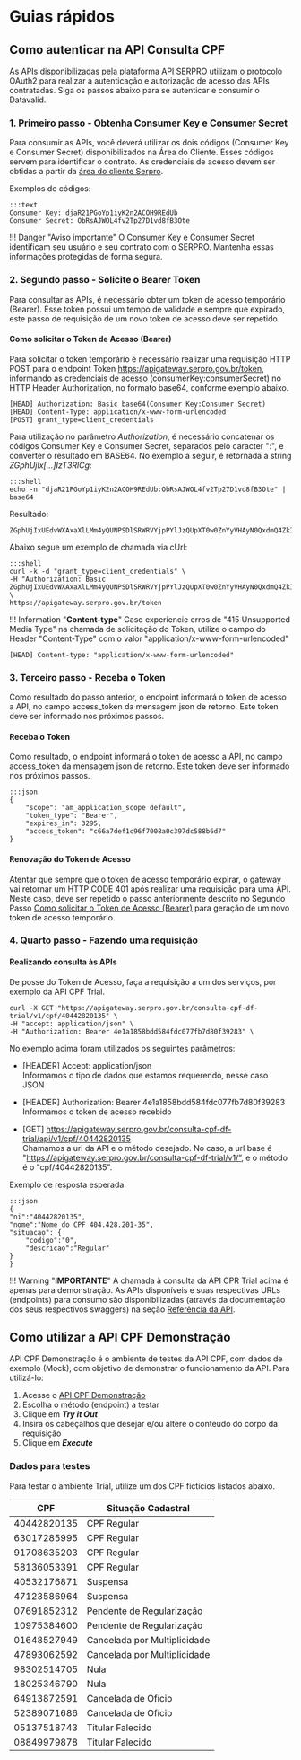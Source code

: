 # Guias rápidos  

## Como autenticar na API Consulta CPF

As APIs disponibilizadas pela plataforma API SERPRO utilizam o protocolo OAuth2 para realizar a autenticação e autorização de acesso das APIs contratadas. Siga os passos abaixo para se autenticar e consumir o Datavalid.  

### 1. Primeiro passo - Obtenha Consumer Key e Consumer Secret  
Para consumir as APIs, você deverá utilizar os dois códigos (Consumer Key e Consumer Secret) disponibilizados na Área do Cliente. Esses códigos servem para identificar o contrato. As credenciais de acesso devem ser obtidas a partir da <a href="https://cliente.serpro.gov.br" target="_blank">área do cliente Serpro</a>. 

Exemplos de códigos:  

    :::text
    Consumer Key: djaR21PGoYp1iyK2n2ACOH9REdUb   
    Consumer Secret: ObRsAJWOL4fv2Tp27D1vd8fB3Ote

!!! Danger "Aviso importante"
    O Consumer Key e Consumer Secret identificam seu usuário e seu contrato com o SERPRO. Mantenha essas informações protegidas de forma segura.

### 2. Segundo passo - Solicite o Bearer Token 
Para consultar as APIs, é necessário obter um token de acesso temporário (Bearer). Esse token possui um tempo de validade e sempre que expirado, este passo de requisição de um novo token de acesso deve ser repetido.

#### Como solicitar o Token de Acesso (Bearer)

Para solicitar o token temporário é necessário realizar uma requisição HTTP POST para o endpoint Token https://apigateway.serpro.gov.br/token, informando as credenciais de acesso (consumerKey:consumerSecret) no HTTP Header Authorization, no formato base64, conforme exemplo abaixo. 

    [HEAD] Authorization: Basic base64(Consumer Key:Consumer Secret) 
    [HEAD] Content-Type: application/x-www-form-urlencoded 
    [POST] grant_type=client_credentials

Para utilização no parâmetro *Authorization*, é necessário concatenar os códigos Consumer Key e Consumer Secret, separados pelo caracter ":", e converter o resultado em BASE64. 
No exemplo a seguir, é retornada a string *ZGphUjIx[...]IzT3RlCg*:

    :::shell
    echo -n "djaR21PGoYp1iyK2n2ACOH9REdUb:ObRsAJWOL4fv2Tp27D1vd8fB3Ote" | base64

Resultado:

    ZGphUjIxUEdvWXAxaXlLMm4yQUNPSDlSRWRVYjpPYlJzQUpXT0w0ZnYyVHAyN0QxdmQ4ZkIzT3RlCg

Abaixo segue um exemplo de chamada via cUrl:

    :::shell
    curl -k -d "grant_type=client_credentials" \
    -H "Authorization: Basic ZGphUjIxUEdvWXAxaXlLMm4yQUNPSDlSRWRVYjpPYlJzQUpXT0w0ZnYyVHAyN0QxdmQ4ZkIzT3RlCg" \
    https://apigateway.serpro.gov.br/token

!!! Information "**Content-type**"
    Caso experiencie erros de "415 Unsupported Media Type" na chamada de solicitação do Token, utilize o campo do Header "Content-Type" com o valor "application/x-www-form-urlencoded"

    [HEAD] Content-type: "application/x-www-form-urlencoded"

### 3. Terceiro passo - Receba o Token 
Como resultado do passo anterior, o endpoint informará o token de acesso a API, no campo access_token da mensagem json de retorno. Este token deve ser informado nos próximos passos.

#### Receba o Token

Como resultado, o endpoint informará o token de acesso a API, no campo access_token da mensagem json de retorno. Este token deve ser informado nos próximos passos.

    :::json
    {
        "scope": "am_application_scope default", 
        "token_type": "Bearer", 
        "expires_in": 3295, 
        "access_token": "c66a7def1c96f7008a0c397dc588b6d7"
    }

#### Renovação do Token de Acesso

Atentar que sempre que o token de acesso temporário expirar, o gateway vai retornar um HTTP CODE 401 após realizar uma requisição para uma API. Neste caso, deve ser repetido o passo anteriormente descrito no Segundo Passo [Como solicitar o Token de Acesso (Bearer)](quick_start.md#2-segundo-passo-solicite-o-bearer-token) para geração de um novo token de acesso temporário.

### 4. Quarto passo - Fazendo uma requisição

#### Realizando consulta às APIs

De posse do Token de Acesso, faça a requisição a um dos serviços, por exemplo da API CPF Trial. 

    curl -X GET "https://apigateway.serpro.gov.br/consulta-cpf-df-trial/v1/cpf/40442820135" \
    -H "accept: application/json" \
    -H "Authorization: Bearer 4e1a1858bdd584fdc077fb7d80f39283" \

No exemplo acima foram utilizados os seguintes parâmetros:

* [HEADER] Accept: application/json  
Informamos o tipo de dados que estamos requerendo, nesse caso JSON

* [HEADER] Authorization: Bearer 4e1a1858bdd584fdc077fb7d80f39283  
Informamos o token de acesso recebido

* [GET] https://apigateway.serpro.gov.br/consulta-cpf-df-trial/api/v1/cpf/40442820135  
Chamamos a url da API e o método desejado. No caso, a url base é "https://apigateway.serpro.gov.br/consulta-cpf-df-trial/v1/”, e o método é o "cpf/40442820135".

Exemplo de resposta esperada:

    :::json
    {
    "ni":"40442820135",
    "nome":"Nome do CPF 404.428.201-35",
    "situacao": {
        "codigo":"0",
        "descricao":"Regular"
    }
    }    

!!! Warning "**IMPORTANTE**"
    A chamada à consulta da API CPR Trial acima é apenas para demonstração. As APIs disponíveis e suas respectivas URLs (endpoints) para consumo são disponibilizadas (através da documentação dos seus respectivos swaggers) na seção [Referência da API](api_reference.md).

## Como utilizar a API CPF Demonstração

API CPF Demonstração é o ambiente de testes da API CPF, com dados de exemplo (Mock), com objetivo de demonstrar o funcionamento da API. Para utilizá-lo:  

1. Acesse o [API CPF Demonstração](demonstracao.md)  
1. Escolha o método (endpoint) a testar
1. Clique em ***Try it Out***
1. Insira os cabeçalhos que desejar e/ou altere o conteúdo do corpo da requisição
1. Clique em ***Execute***

### Dados para testes

Para testar o ambiente Trial, utilize um dos CPF fictícios listados abaixo.

| CPF | Situação Cadastral |
| ------------- | ------------- |
| 40442820135 | CPF Regular |
| 63017285995 | CPF Regular |
| 91708635203 | CPF Regular |
| 58136053391 | CPF Regular |
| 40532176871 | Suspensa |
| 47123586964 | Suspensa |
| 07691852312 | Pendente de Regularização |
| 10975384600 | Pendente de Regularização |
| 01648527949 | Cancelada por Multiplicidade |
| 47893062592 | Cancelada por Multiplicidade |
| 98302514705 | Nula |
| 18025346790 | Nula |
| 64913872591 | Cancelada de Ofício |
| 52389071686 | Cancelada de Ofício |
| 05137518743 | Titular Falecido |
| 08849979878 | Titular Falecido |